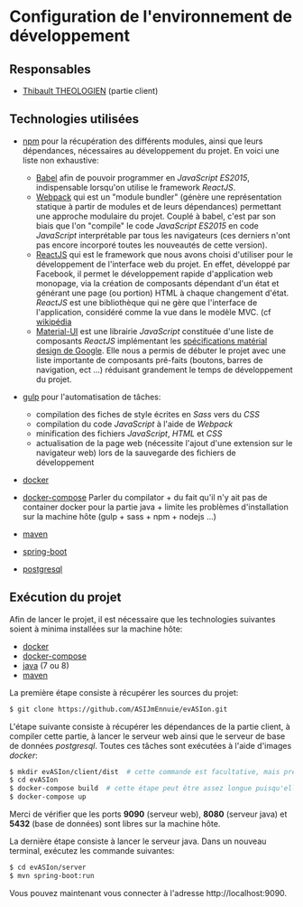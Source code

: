 # Configuration de l'environnement de développement

## Responsables
* [Thibault THEOLOGIEN](https://github.com/MacBootglass) (partie client)

## Technologies utilisées

* [npm](https://www.npmjs.com) pour la récupération des différents modules, ainsi que leurs dépendances, nécessaires au développement du projet. En voici une liste non exhaustive:
  * [Babel](https://babeljs.io) afin de pouvoir programmer en _JavaScript ES2015_, indispensable lorsqu'on utilise le framework _ReactJS_.
  * [Webpack](https://webpack.github.io/docs/) qui est un "module bundler" (génère une représentation statique à partir de modules et de leurs dépendances) permettant une approche modulaire du projet. Couplé à babel, c'est par son biais que l'on "compile" le code _JavaScript ES2015_ en code _JavaScript_ interprétable par tous les navigateurs (ces derniers n'ont pas encore incorporé toutes les nouveautés de cette version).
  * [ReactJS](https://facebook.github.io/react/index.html) qui est le framework que nous avons choisi d'utiliser pour le développement de l'interface web du projet.
  En effet, développé par Facebook, il permet le développement rapide d'application web monopage, via la création de composants dépendant d'un état et générant une page (ou portion) HTML à chaque changement d'état.
  _ReactJS_ est une bibliothèque qui ne gère que l'interface de l'application, considéré comme la vue dans le modèle MVC. (cf [wikipédia](https://fr.wikipedia.org/wiki/React_(JavaScript))
  * [Material-UI](http://www.material-ui.com#/) est une librairie _JavaScript_ constituée d'une liste de composants _ReactJS_ implémentant les [spécifications matérial design de Google](https://material.io/guidelines/material-design/introduction.html). Elle nous a permis de débuter le projet avec une liste importante de composants pré-faits (boutons, barres de navigation, ect ...) réduisant grandement le temps de développement du projet.


* [gulp](http://gulpjs.com) pour l'automatisation de tâches:
  * compilation des fiches de style écrites en _Sass_ vers du _CSS_
  * compilation du code _JavaScript_ à l'aide de _Webpack_
  * minification des fichiers _JavaScript_, _HTML_ et _CSS_
  * actualisation de la page web (nécessite l'ajout d'une extension sur le navigateur web) lors de la sauvegarde des fichiers de développement


* [docker](https://www.docker.com/what-docker)


* [docker-compose](https://docs.docker.com/compose/)
Parler du compilator + du fait qu'il n'y ait pas de container docker pour la partie java + limite les problèmes d'installation sur la machine hôte (gulp + sass + npm + nodejs ...)


* [maven]()


* [spring-boot]()


* [postgresql]()


## Exécution du projet

Afin de lancer le projet, il est nécessaire que les technologies suivantes soient à minima installées sur la machine hôte:

* [docker](https://www.docker.com/products/overview)
* [docker-compose](https://docs.docker.com/compose/install/)
* [java](http://www.oracle.com/technetwork/java/javase/downloads/jdk8-downloads-2133151.html) (7 ou 8)
* [maven](https://maven.apache.org)

La première étape consiste à récupérer les sources du projet:
```bash
$ git clone https://github.com/ASIJmEnnuie/evASIon.git
```

L'étape suivante consiste à récupérer les dépendances de la partie client, à compiler cette partie, à lancer le serveur web ainsi que le serveur de base de données _postgresql_.
Toutes ces tâches sont exécutées à l'aide d'images _docker_:
```bash
$ mkdir evASIon/client/dist  # cette commande est facultative, mais préférable afin d'éviter des problèmes ultérieurs de droits d'accès
$ cd evASIon
$ docker-compose build  # cette étape peut être assez longue puisqu'elle nécessite le téléchargement de plusieurs images docker et l'installation de nombreuses dépendances pour l'image "compilator"
$ docker-compose up
```
Merci de vérifier que les ports __9090__ (serveur web), __8080__ (serveur java) et __5432__ (base de données) sont libres sur la machine hôte.

La dernière étape consiste à lancer le serveur java. Dans un nouveau terminal, exécutez les commande suivantes:

```bash
$ cd evASIon/server
$ mvn spring-boot:run
```

Vous pouvez maintenant vous connecter à l'adresse http://localhost:9090.
